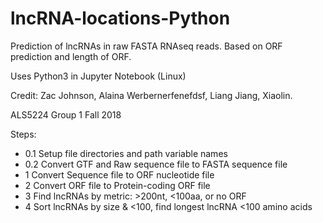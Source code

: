 # lncRNA-locations-Python
Prediction of lncRNAs in raw FASTA RNAseq reads. Based on ORF prediction and length of ORF.


Uses Python3 in Jupyter Notebook (Linux)


Credit: Zac Johnson, Alaina Werbernerfenefdsf, Liang Jiang, Xiaolin. 

ALS5224 Group 1 Fall 2018

Steps: 
- 0.1 Setup file directories and path variable names 
- 0.2 Convert GTF and Raw sequence file to FASTA sequence file
- 1 Convert Sequence file to ORF nucleotide file
- 2 Convert ORF file to Protein-coding ORF file
- 3 Find lncRNAs by metric: >200nt, <100aa, or no ORF
- 4 Sort lncRNAs by size & <100, find longest lncRNA <100 amino acids


